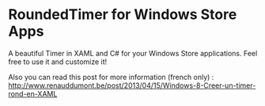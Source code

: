 RoundedTimer for Windows Store Apps
===================================

A beautiful Timer in XAML and C# for your Windows Store applications. Feel free to use it and customize it!

Also you can read this post for more information (french only) : http://www.renauddumont.be/post/2013/04/15/Windows-8-Creer-un-timer-rond-en-XAML